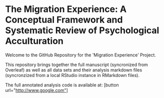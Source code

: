 # The Migration Experience: A Conceptual Framework and Systematic Review of Psychological Acculturation

Welcome to the GitHub Repository for the 'Migration Experience' Project.

This repository brings together the full manuscript (syncronized from Overleaf) as well as all data sets and their analysis markdown files (syncronzized from a local RStudio instance in RMarkdown files).

The full annotated analysis code is available at: [button url="http://www.google.com"]
